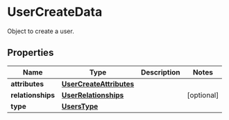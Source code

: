 

# UserCreateData

Object to create a user.
## Properties

Name | Type | Description | Notes
------------ | ------------- | ------------- | -------------
**attributes** | [**UserCreateAttributes**](UserCreateAttributes.md) |  | 
**relationships** | [**UserRelationships**](UserRelationships.md) |  |  [optional]
**type** | [**UsersType**](UsersType.md) |  | 



